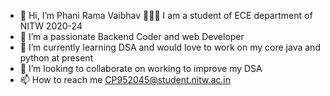 - 👋 Hi, I’m Phani Rama Vaibhav 
👨🏻‍🎓 I am a student of ECE department of NITW 2020-24
- 👀 I’m  a passionate Backend Coder and web Developer
- 🌱 I’m currently learning DSA and would love to work on my core java and python at present
- 💞️ I’m looking to collaborate on working to improve my DSA
- 📫 How to reach me CP952045@student.nitw.ac.in

<!---
ChPRV6/ChPRV6 is a ✨ special ✨ repository because its `README.md` (this file) appears on your GitHub profile.
You can click the Preview link to take a look at your changes.
--->
